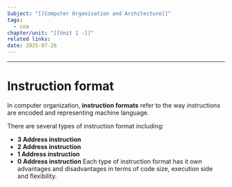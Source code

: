 ```yaml
---
Subject: "[[Computer Organisation and Architecture]]"
tags:
  - coa
chapter/unit: "[[Unit 1 -]]"
related links: 
date: 2025-07-26
---
```


---

# Instruction format
In computer organization, **instruction formats** refer to the way instructions are encoded and representing machine language.

There are several types of instruction format including:
- **3 Address instruction**
- **2 Address instruction**
- **1 Address instruction**
- **0 Address instruction**
Each type of instruction format has it own advantages and disadvantages in terms of code size, execution side and flexibility.
